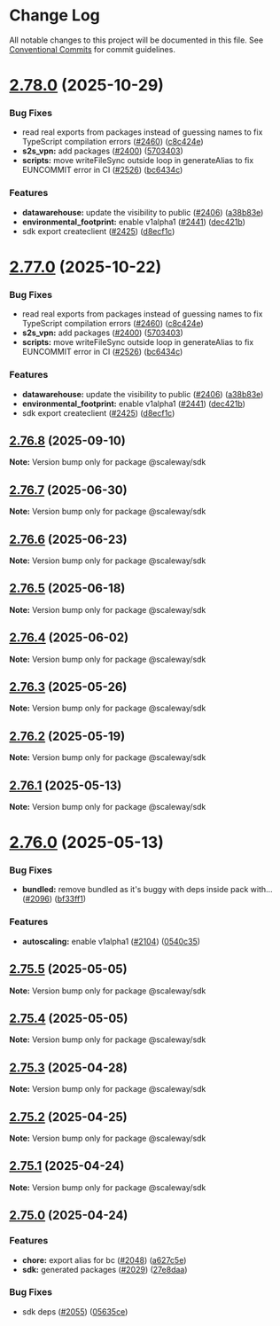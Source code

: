 # Change Log

All notable changes to this project will be documented in this file.
See [Conventional Commits](https://conventionalcommits.org) for commit guidelines.

# [2.78.0](https://github.com/scaleway/scaleway-sdk-js/compare/@scaleway/sdk@2.76.7...@scaleway/sdk@2.78.0) (2025-10-29)

### Bug Fixes

- read real exports from packages instead of guessing names to fix TypeScript compilation errors ([#2460](https://github.com/scaleway/scaleway-sdk-js/issues/2460)) ([c8c424e](https://github.com/scaleway/scaleway-sdk-js/commit/c8c424e09d3a365a2592f25abdc0a8d6d86e0f0b))
- **s2s_vpn:** add packages ([#2400](https://github.com/scaleway/scaleway-sdk-js/issues/2400)) ([5703403](https://github.com/scaleway/scaleway-sdk-js/commit/5703403f87dccf9e7f6d8e52c278608c440a6dca))
- **scripts:** move writeFileSync outside loop in generateAlias to fix EUNCOMMIT error in CI ([#2526](https://github.com/scaleway/scaleway-sdk-js/issues/2526)) ([bc6434c](https://github.com/scaleway/scaleway-sdk-js/commit/bc6434c08d27f836b8836407852deeaa3ac19807))

### Features

- **datawarehouse:** update the visibility to public ([#2406](https://github.com/scaleway/scaleway-sdk-js/issues/2406)) ([a38b83e](https://github.com/scaleway/scaleway-sdk-js/commit/a38b83e50f63f7741285fe9ba065bb9af5f7f016))
- **environmental_footprint:** enable v1alpha1 ([#2441](https://github.com/scaleway/scaleway-sdk-js/issues/2441)) ([dec421b](https://github.com/scaleway/scaleway-sdk-js/commit/dec421b7f42d91ec51b63c117764e5c3a606ddf7))
- sdk export createclient ([#2425](https://github.com/scaleway/scaleway-sdk-js/issues/2425)) ([d8ecf1c](https://github.com/scaleway/scaleway-sdk-js/commit/d8ecf1c4c4e2a497e89d23265752d9d6e3aa73d2))

# [2.77.0](https://github.com/scaleway/scaleway-sdk-js/compare/@scaleway/sdk@2.76.7...@scaleway/sdk@2.77.0) (2025-10-22)

### Bug Fixes

- read real exports from packages instead of guessing names to fix TypeScript compilation errors ([#2460](https://github.com/scaleway/scaleway-sdk-js/issues/2460)) ([c8c424e](https://github.com/scaleway/scaleway-sdk-js/commit/c8c424e09d3a365a2592f25abdc0a8d6d86e0f0b))
- **s2s_vpn:** add packages ([#2400](https://github.com/scaleway/scaleway-sdk-js/issues/2400)) ([5703403](https://github.com/scaleway/scaleway-sdk-js/commit/5703403f87dccf9e7f6d8e52c278608c440a6dca))
- **scripts:** move writeFileSync outside loop in generateAlias to fix EUNCOMMIT error in CI ([#2526](https://github.com/scaleway/scaleway-sdk-js/issues/2526)) ([bc6434c](https://github.com/scaleway/scaleway-sdk-js/commit/bc6434c08d27f836b8836407852deeaa3ac19807))

### Features

- **datawarehouse:** update the visibility to public ([#2406](https://github.com/scaleway/scaleway-sdk-js/issues/2406)) ([a38b83e](https://github.com/scaleway/scaleway-sdk-js/commit/a38b83e50f63f7741285fe9ba065bb9af5f7f016))
- **environmental_footprint:** enable v1alpha1 ([#2441](https://github.com/scaleway/scaleway-sdk-js/issues/2441)) ([dec421b](https://github.com/scaleway/scaleway-sdk-js/commit/dec421b7f42d91ec51b63c117764e5c3a606ddf7))
- sdk export createclient ([#2425](https://github.com/scaleway/scaleway-sdk-js/issues/2425)) ([d8ecf1c](https://github.com/scaleway/scaleway-sdk-js/commit/d8ecf1c4c4e2a497e89d23265752d9d6e3aa73d2))

## [2.76.8](https://github.com/scaleway/scaleway-sdk-js/compare/@scaleway/sdk@2.76.7...@scaleway/sdk@2.76.8) (2025-09-10)

**Note:** Version bump only for package @scaleway/sdk

## [2.76.7](https://github.com/scaleway/scaleway-sdk-js/compare/@scaleway/sdk@2.76.6...@scaleway/sdk@2.76.7) (2025-06-30)

**Note:** Version bump only for package @scaleway/sdk

## [2.76.6](https://github.com/scaleway/scaleway-sdk-js/compare/@scaleway/sdk@2.76.5...@scaleway/sdk@2.76.6) (2025-06-23)

**Note:** Version bump only for package @scaleway/sdk

## [2.76.5](https://github.com/scaleway/scaleway-sdk-js/compare/@scaleway/sdk@2.76.4...@scaleway/sdk@2.76.5) (2025-06-18)

**Note:** Version bump only for package @scaleway/sdk

## [2.76.4](https://github.com/scaleway/scaleway-sdk-js/compare/@scaleway/sdk@2.76.3...@scaleway/sdk@2.76.4) (2025-06-02)

**Note:** Version bump only for package @scaleway/sdk

## [2.76.3](https://github.com/scaleway/scaleway-sdk-js/compare/@scaleway/sdk@2.76.2...@scaleway/sdk@2.76.3) (2025-05-26)

**Note:** Version bump only for package @scaleway/sdk

## [2.76.2](https://github.com/scaleway/scaleway-sdk-js/compare/@scaleway/sdk@2.76.1...@scaleway/sdk@2.76.2) (2025-05-19)

**Note:** Version bump only for package @scaleway/sdk

## [2.76.1](https://github.com/scaleway/scaleway-sdk-js/compare/@scaleway/sdk@2.76.0...@scaleway/sdk@2.76.1) (2025-05-13)

**Note:** Version bump only for package @scaleway/sdk

# [2.76.0](https://github.com/scaleway/scaleway-sdk-js/compare/@scaleway/sdk@2.75.3...@scaleway/sdk@2.76.0) (2025-05-13)

### Bug Fixes

- **bundled:** remove bundled as it's buggy with deps inside pack with… ([#2096](https://github.com/scaleway/scaleway-sdk-js/issues/2096)) ([bf33ff1](https://github.com/scaleway/scaleway-sdk-js/commit/bf33ff1f9cdd951add94817dac27239c86ef5437))

### Features

- **autoscaling:** enable v1alpha1 ([#2104](https://github.com/scaleway/scaleway-sdk-js/issues/2104)) ([0540c35](https://github.com/scaleway/scaleway-sdk-js/commit/0540c35ffc94762eca86d6e31abf37b7653d68d8))

## [2.75.5](https://github.com/scaleway/scaleway-sdk-js/compare/@scaleway/sdk@2.75.3...@scaleway/sdk@2.75.5) (2025-05-05)

**Note:** Version bump only for package @scaleway/sdk

## [2.75.4](https://github.com/scaleway/scaleway-sdk-js/compare/@scaleway/sdk@2.75.3...@scaleway/sdk@2.75.4) (2025-05-05)

**Note:** Version bump only for package @scaleway/sdk

## [2.75.3](https://github.com/scaleway/scaleway-sdk-js/compare/@scaleway/sdk@2.75.2...@scaleway/sdk@2.75.3) (2025-04-28)

**Note:** Version bump only for package @scaleway/sdk

## [2.75.2](https://github.com/scaleway/scaleway-sdk-js/compare/@scaleway/sdk@2.75.1...@scaleway/sdk@2.75.2) (2025-04-25)

**Note:** Version bump only for package @scaleway/sdk

## [2.75.1](https://github.com/scaleway/scaleway-sdk-js/compare/@scaleway/sdk@2.75.0...@scaleway/sdk@2.75.1) (2025-04-24)

**Note:** Version bump only for package @scaleway/sdk

## [2.75.0](https://github.com/scaleway/scaleway-sdk-js/compare/@scaleway/sdk@2.74.0...@scaleway/sdk@2.75.0) (2025-04-24)

### Features

- **chore:** export alias for bc ([#2048](https://github.com/scaleway/scaleway-sdk-js/issues/2048)) ([a627c5e](https://github.com/scaleway/scaleway-sdk-js/commit/a627c5e5b6bae1a81c53ba01bbf9370f995613c9))
- **sdk:** generated packages ([#2029](https://github.com/scaleway/scaleway-sdk-js/issues/2029)) ([27e8daa](https://github.com/scaleway/scaleway-sdk-js/commit/27e8daacea2203f9e41b2920ef03963ed4a7ec09))

### Bug Fixes

- sdk deps ([#2055](https://github.com/scaleway/scaleway-sdk-js/issues/2055)) ([05635ce](https://github.com/scaleway/scaleway-sdk-js/commit/05635cee73c61727a19a79d69fb0bd0bda3034b2))
